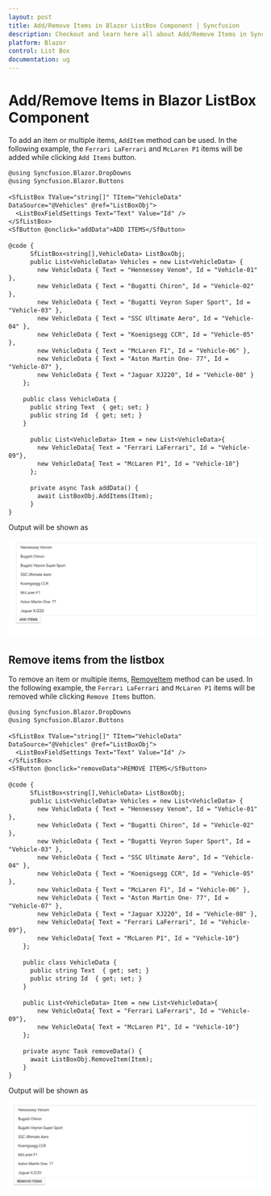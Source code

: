 ```yaml
---
layout: post
title: Add/Remove Items in Blazor ListBox Component | Syncfusion
description: Checkout and learn here all about Add/Remove Items in Syncfusion Blazor ListBox component and much more.
platform: Blazor
control: List Box
documentation: ug
---
```


# Add/Remove Items in Blazor ListBox Component

To add an item or multiple items, `AddItem` method can be used. In the following example, the `Ferrari LaFerrari` and `McLaren P1` items will be added while clicking `Add Items` button.

```cshtml
@using Syncfusion.Blazor.DropDowns
@using Syncfusion.Blazor.Buttons

<SfListBox TValue="string[]" TItem="VehicleData" DataSource="@Vehicles" @ref="ListBoxObj">
  <ListBoxFieldSettings Text="Text" Value="Id" />
</SfListBox>
<SfButton @onclick="addData">ADD ITEMS</SfButton>

@code {
      SfListBox<string[],VehicleData> ListBoxObj;
      public List<VehicleData> Vehicles = new List<VehicleData> {
        new VehicleData { Text = "Hennessey Venom", Id = "Vehicle-01" },
        new VehicleData { Text = "Bugatti Chiron", Id = "Vehicle-02" },
        new VehicleData { Text = "Bugatti Veyron Super Sport", Id = "Vehicle-03" },
        new VehicleData { Text = "SSC Ultimate Aero", Id = "Vehicle-04" },
        new VehicleData { Text = "Koenigsegg CCR", Id = "Vehicle-05" },
        new VehicleData { Text = "McLaren F1", Id = "Vehicle-06" },
        new VehicleData { Text = "Aston Martin One- 77", Id = "Vehicle-07" },
        new VehicleData { Text = "Jaguar XJ220", Id = "Vehicle-08" }
    };

    public class VehicleData {
      public string Text  { get; set; }
      public string Id  { get; set; }
    }

      public List<VehicleData> Item = new List<VehicleData>{
        new VehicleData{ Text = "Ferrari LaFerrari", Id = "Vehicle-09"},
        new VehicleData{ Text = "McLaren P1", Id = "Vehicle-10"}
      };

      private async Task addData() {
        await ListBoxObj.AddItems(Item);
      }
}
```

Output will be shown as

![ListBox](./../images/additems.png)

## Remove items from the listbox

To remove an item or multiple items, [RemoveItem](https://help.syncfusion.com/cr/blazor/Syncfusion.Blazor.DropDowns.SfListBox-2.html#Syncfusion_Blazor_DropDowns_SfListBox_2_RemoveItem_System_Collections_Generic_IEnumerable__1__System_Nullable_System_Int32__) method can be used. In the following example, the `Ferrari LaFerrari` and `McLaren P1` items will be removed while clicking `Remove Items` button.

```cshtml
@using Syncfusion.Blazor.DropDowns
@using Syncfusion.Blazor.Buttons

<SfListBox TValue="string[]" TItem="VehicleData" DataSource="@Vehicles" @ref="ListBoxObj">
  <ListBoxFieldSettings Text="Text" Value="Id" />
</SfListBox>
<SfButton @onclick="removeData">REMOVE ITEMS</SfButton>

@code {
      SfListBox<string[],VehicleData> ListBoxObj;
      public List<VehicleData> Vehicles = new List<VehicleData> {
        new VehicleData { Text = "Hennessey Venom", Id = "Vehicle-01" },
        new VehicleData { Text = "Bugatti Chiron", Id = "Vehicle-02" },
        new VehicleData { Text = "Bugatti Veyron Super Sport", Id = "Vehicle-03" },
        new VehicleData { Text = "SSC Ultimate Aero", Id = "Vehicle-04" },
        new VehicleData { Text = "Koenigsegg CCR", Id = "Vehicle-05" },
        new VehicleData { Text = "McLaren F1", Id = "Vehicle-06" },
        new VehicleData { Text = "Aston Martin One- 77", Id = "Vehicle-07" },
        new VehicleData { Text = "Jaguar XJ220", Id = "Vehicle-08" },
        new VehicleData{ Text = "Ferrari LaFerrari", Id = "Vehicle-09"},
        new VehicleData{ Text = "McLaren P1", Id = "Vehicle-10"}
    };

    public class VehicleData {
      public string Text  { get; set; }
      public string Id  { get; set; }
    }

    public List<VehicleData> Item = new List<VehicleData>{
        new VehicleData{ Text = "Ferrari LaFerrari", Id = "Vehicle-09"},
        new VehicleData{ Text = "McLaren P1", Id = "Vehicle-10"}
    };

    private async Task removeData() {
      await ListBoxObj.RemoveItem(Item);
    }
}
```

Output will be shown as

![ListBox](./../images/remitems.png)